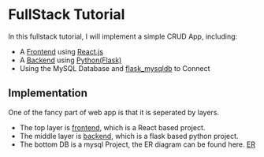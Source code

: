 # FullStack Tutorial

In this fullstack tutorial, I will implement a simple CRUD App, including:
- A [Frontend](./frontend/README.md) using [React.js](https://reactjs.org/)
- A [Backend](./docs/README.md) using [Python(Flask)](https://flask.palletsprojects.com/en/1.1.x/)
- Using the MySQL Database and [flask_mysqldb](https://flask-mysqldb.readthedocs.io/en/latest/) to Connect


## Implementation

One of the fancy part of web app is that it is seperated by layers.

- The top layer is [frontend](./frontend), which is a React based project. 
- The middle layer is [backend](./backend), which is a flask based python project.
- The bottom DB is a mysql Project, the ER diagram can be found here. [ER](./resources/ER_design.jpg)
